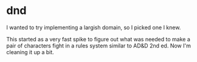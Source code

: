 dnd
===

I wanted to try implementing a largish domain, so I picked one I knew.

This started as a very fast spike to figure out what was needed to make a pair of characters fight in a rules system similar to AD&D 2nd ed.  Now I'm cleaning it up a bit.
